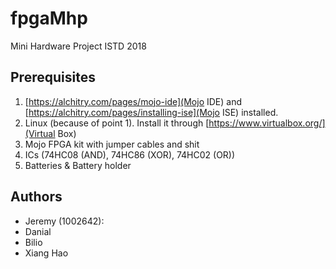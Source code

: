 # fpgaMhp
Mini Hardware Project ISTD 2018

## Prerequisites
1. [https://alchitry.com/pages/mojo-ide](Mojo IDE) and [https://alchitry.com/pages/installing-ise](Mojo ISE) installed. 
2. Linux (because of point 1). Install it through [https://www.virtualbox.org/](Virtual Box)
3. Mojo FPGA kit with jumper cables and shit
4. ICs (74HC08 (AND), 74HC86 (XOR), 74HC02 (OR))
5. Batteries & Battery holder

## Authors
- Jeremy (1002642): 
- Danial
- Bilio
- Xiang Hao
